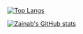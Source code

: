 
[![Top Langs](https://github-readme-stats-git-masterrstaa-rickstaa.vercel.app/api/top-langs/?username=zainab7681051&theme=tokyonight&hide=html,scss,shell)](https://github.com/zainab7681051)

[![Zainab's GitHub stats](https://github-readme-stats.vercel.app/api/top-langs?username=zainab7681051&hide=html,scss,,shell,&theme=tokyonight&show_icons=true)](https://github.com/zainab7681051)
